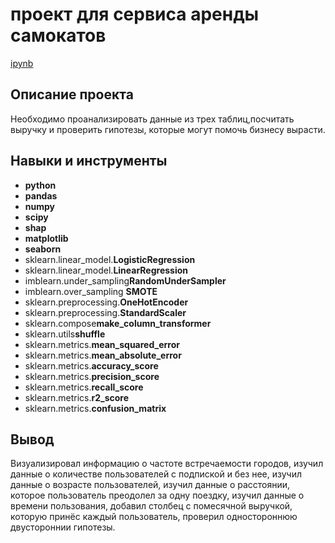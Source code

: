 # проект для сервиса аренды самокатов


[ipynb](https://github.com/evrab222/My_projects/blob/master/Проект%20для%20сервиса%20аренды%20самокатов/P3_Portfolio.ipynb)

## Описание проекта

Необходимо проанализировать данные из трех таблиц,посчитать выручку и проверить гипотезы, которые могут помочь бизнесу вырасти.


## Навыки и инструменты

- **python**
- **pandas**
- **numpy**
- **scipy**
- **shap**
- **matplotlib**
- **seaborn**
- sklearn.linear_model.**LogisticRegression**
- sklearn.linear_model.**LinearRegression**
- imblearn.under_sampling**RandomUnderSampler**
- imblearn.over_sampling **SMOTE**
- sklearn.preprocessing.**OneHotEncoder**
- sklearn.preprocessing.**StandardScaler**
- sklearn.compose**make_column_transformer**
- sklearn.utils**shuffle**
- sklearn.metrics.**mean_squared_error**
- sklearn.metrics.**mean_absolute_error**
- sklearn.metrics.**accuracy_score**
- sklearn.metrics.**precision_score**
- sklearn.metrics.**recall_score**
- sklearn.metrics.**r2_score**
- sklearn.metrics.**confusion_matrix**


## Вывод

Визуализировал информацию о частоте встречаемости городов, изучил данные о количестве пользователей с подпиской и без нее, изучил данные о возрасте пользователей, изучил данные о расстоянии, которое пользователь преодолел за одну поездку, изучил данные о времени пользования, добавил столбец с помесячной выручкой, которую принёс каждый пользователь, проверил одностороннюю двустороннии гипотезы. 